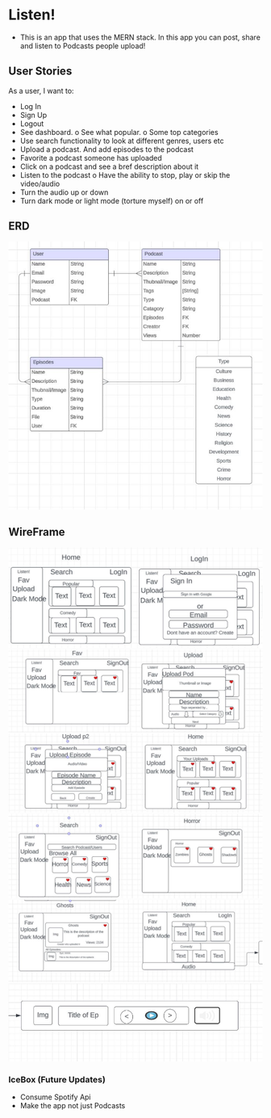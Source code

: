 # Listen!

- This is an app that uses the MERN stack. In this app you can post, share and listen to Podcasts people upload!

## User Stories

As a user, I want to:
-	Log In
-	Sign Up
-	Logout
-	See dashboard. 
o	See what popular.
o	Some top categories
-	Use search functionality to look at different genres, users etc
-	Upload a podcast. And add episodes to the podcast
-	Favorite a podcast someone has uploaded
-	Click on a podcast and see a bref description about it
-	Listen to the podcast 
o	Have the ability to stop, play or skip the video/audio
-	Turn the audio up or down
-	Turn dark mode or light mode (torture myself) on or off

## ERD

<img src="public/assets/ERD p4.JPG">

## WireFrame

<img src="public/assets/WireFrame p4 p1.JPG">
<img src="public/assets/WireFrame p4 p2.JPG">
<img src="public/assets/WireFrame p4 p3.JPG">
<img src="public/assets/WireFrame p4 p4.JPG">
<img src="public/assets/WireFrame p4 p5.JPG">
<img src="public/assets/WireFrame p4 p6.JPG">

### IceBox (Future Updates)

- Consume Spotify Api
- Make the app not just Podcasts
